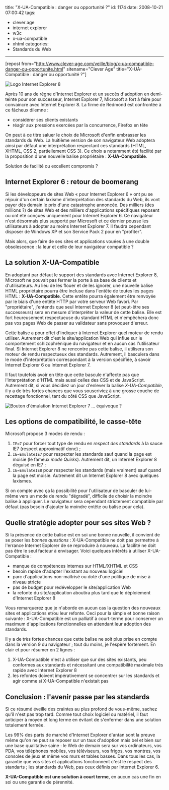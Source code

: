 title: "X-UA-Compatible : danger ou opportunité ?"
id: 1174
date: 2008-10-21 07:00:42
tags:
- clever age
- internet explorer
- w3c
- x-ua-compatible
- xhtml
categories:
- Standards du Web
---

[repost from="http://www.clever-age.com/veille/blog/x-ua-compatible-danger-ou-opportunite.html" sitename="Clever Age" title="X-UA-Compatible : danger ou opportunité ?"]

![](https://oncletom.io/images/2008/10/logo-ie8.gif "Logo Internet Explorer 8")

Après 10 ans de règne d'Internet Explorer et un succès d'adoption en demi-teinte pour son successeur, Internet Explorer 7, Microsoft a fort à faire pour convaincre avec Internet Explorer 8.
La firme de Redmond est confrontée à ce fâcheux dilemne :

*   considérer ses clients existants
*   réagir aux pressions exercées par la concurrence, Firefox en tête

On peut à ce titre saluer le choix de Microsoft d'enfin embrasser les standards du Web. La huitième version de son navigateur Web adoptera ainsi par défaut une interprétation respectant ces standards (HTML, XHTML, CSS 2, partiellement CSS 3).
Ce choix a notamment été facilité par la proposition d'une nouvelle balise propriétaire : **X-UA-Compatible**.

Solution de facilité ou excellent compromis ?

<!--more-->

## Internet Explorer 6 : retour de boomerang

Si les développeurs de sites Web « pour Internet Explorer 6 » ont pu se réjouir d'un certain laxisme d'interprétation des standards du Web, ils vont payer dès demain le prix d'une catastrophe annoncée.
Des milliers (des millions ?) de sites Web et des milliers d'applications spécifiques reposent ou ont été conçues uniquement pour Internet Explorer 6\. Ce navigateur n'est désormais plus supporté par Microsoft et ce dernier pousse les utilisateurs à adopter au moins Internet Explorer 7\. Il faudra cependant disposer de Windows XP et son Service Pack 2 pour en "profiter".

Mais alors, que faire de ses sites et applications vouées à une double obsolescence : la leur et celle de leur navigateur compatible ?

## La solution X-UA-Compatible

En adoptant par défaut le support des standards avec Internet Explorer 8, Microsoft ne pouvait pas fermer la porte à sa base de clients et d'utilisateurs.
Au lieu de les flouer et de les ignorer, une nouvelle balise HTML propriétaire pourra être incluse dans l'entête de toutes les pages HTML : **X-UA-Compatible**.
Cette entête pourra également être renvoyée par le biais d'une entête HTTP par votre serveur Web favori.
Par "propriétaire", j'entends que seul Internet Explorer 8 (et peut-être ses successeurs) sera en mesure d'interpréter la valeur de cette balise. Elle est fort heureusement respectueuse du standard HTML et n'empêchera donc pas vos pages Web de passer au validateur sans provoquer d'erreur.

Cette balise a pour effet d'indiquer à Internet Explorer quel moteur de rendu utiliser. Autrement dit c'est le site/application Web qui influe sur le comportement schizophrénique du navigateur et en aucun cas l'utilisateur final.
Si Internet Explorer 8 ne rencontre pas cette balise, il utilisera son moteur de rendu respectueux des standards. Autrement, il basculera dans le mode d'interprétation correspondant à la version spécifiée, à savoir Internet Explorer 6 ou Internet Explorer 7.

Il faut toutefois avoir en tête que cette bascule n'affecte pas que l'interprétation d'HTML mais aussi celles des CSS et de JavaScript.
Autrement dit, si vous décidiez un jour d'enlever la balise _X-UA-Compatible_, il y a de très fortes chances que vous souscriviez à une grosse couche de recettage fonctionnel, tant du côté CSS que JavaScript.

![Bouton d&#39;émulation Internet Explorer 7 ... équivoque ?](https://oncletom.io/images/2008/10/emulateie7.png "Bouton d")

## Les options de compatibilité, le casse-tête

Microsoft propose 3 modes de rendu :

1.  `IE=7` pour forcer tout type de rendu en _respect des standards_ à la sauce IE7 (respect approximatif donc) ;
2.  `IE=EmulateIE7` pour respecter les standards sauf quand la page est moisie (le fameux _mode Quirks_). Autrement dit, un Internet Explorer 8 déguisé en IE7 ;
3.  `IE=EmulateIE8` pour respecter les standards (mais vraiment) sauf quand la page est moisie. Autrement dit un Internet Explorer 8 avec quelques laxismes.

Si on compte avec ça la possibilité pour l'utilisateur de basculer de lui-même vers un mode de rendu "dégradé", difficile de choisir la moindre balise à appliquer.
Le navigateur sera cependant strictement compatible par défaut (pas besoin d'ajouter la moindre entête ou balise pour cela).

## Quelle stratégie adopter pour ses sites Web ?

Si la présence de cette balise est en soi une bonne nouvelle, il convient de se poser les _bonnes questions_ : X-UA-Compatible ne doit pas permettre à l'errance Internet Explorer de se reproduire à nouveau. La facilité ne doit pas être le seul facteur à envisager.
Voici quelques intérêts à utiliser X-UA-Compatible :

*   manque de compétences internes sur HTML/XHTML et CSS
*   besoin rapide d'adapter l'existant au nouveau logiciel
*   parc d'applications non-maîtrisé ou doté d'une politique de mise à niveau stricte
*   pas de budget pour redévelopper le site/application Web
*   la refonte du site/application aboutira plus tard que le déploiement d'Internet Explorer 8

Vous remarquerez que je n'aborde en aucun cas la question des nouveaux sites et applications et/ou leur refonte. Ceci pour la simple et bonne raison suivante : X-UA-Compatible est un palliatif à court-terme pour conserver un maximum d'applications fonctionnelles en attendant leur adoption des standards.

Il y a de très fortes chances que cette balise ne soit plus prise en compte dans la version 9 du navigateur ; tout du moins, je l'espère fortement.
En clair et pour résumer en 2 lignes :

1.  X-UA-Compatible n'est à utiliser que sur des sites existants, peu conformes aux standards et nécessitant une compatibilité maximale très rapide avec Internet Explorer 8
2.  les refontes doivent impérativement se concentrer sur les standards et agir comme si X-UA-Compatible n'existait pas

## Conclusion : l'avenir passe par les standards

Si ce résumé éveille des craintes au plus profond de vous-même, sachez qu'il n'est pas trop tard. Comme tout choix logiciel ou matériel, il faut anticiper à moyen et long terme en évitant de s'enfermer dans une solution totalement fermée.

Les 99% des parts de marché d'Internet Explorer d'antan sont la preuve même qu'on ne peut se reposer sur un taux d'adoption mais bel et bien sur une base qualitative saine : le Web de demain sera sur vos ordinateurs, vos PDA, vos téléphones mobiles, vos téléviseurs, vos frigos, vos montres, vos consoles de jeux et même vos murs et tables basses. Dans tous les cas, la garantie que vos sites et applications fonctionnent c'est le respect des standarts ; les standards du Web, pas ceux définis par Internet Explorer 6.

**X-UA-Compatible est une solution à court terme**, en aucun cas une fin en soi ou une garantie de pérennité.